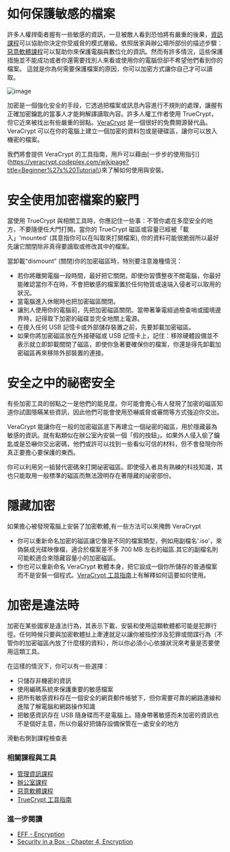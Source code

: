 如何保護敏感的檔案
===============

許多人權捍衛者握有一些敏感的資訊，一旦被敵人看到恐怕將有嚴重的後果，[資訊課程](umbrella://lesson/managing-information)可以協助你決定你受威脅的模式層級。依照居家與辦公場所部份的描述步驟：[惡意軟體課程](umbrella://lesson/malware)可以幫助你來保護電腦與數位化的資訊。然而有許多情況，這些保護措施並不能成功或者你還需要找別人來看或使用你的電腦但卻不希望他們看到你的檔案。 這就是你為何需要保護檔案的原因，你可以加密方式讓你自己才可以讀取。

![image](protecting1.png)

加密是一個強化安全的手段，它透過把檔案或訊息內容進行不規則的處理，讓握有正確加密鑰匙的當事人才能夠解譯讀取內容。許多人權工作者使用 TrueCrypt，但它近來被找出有些嚴重的弱點。[VeraCrypt](https://veracrypt.codeplex.com/wikipage?title=Downloads) 是一個很好的免費開源替代品。VeraCrypt 可以在你的電腦上建立一個加密的資料包或是硬碟區，讓你可以放入機密的檔案。

我們將會提供 VeraCrypt 的工具指南，用戶可以藉由[一步步的使用指引](https://veracrypt.codeplex.com/wikipage?title=Beginner%27s%20Tutorial\)來了解如何使用與安裝。

安全使用加密檔案的竅門
====================

當使用 TrueCrypt 與相關工具時，你應記住一些事：不管你處在多麼安全的地方，不要隨便任大門打開。當你的 TrueCrypt 磁區或容量已經被「載入」'mounted' (其意指你可以在叫取來打開檔案), 你的資料可能很脆弱所以最好先讓它關閉除非真得要讀取或修改其中的檔案。

當卸載“dismount” (關閉)你的加密磁區時，特別要注意幾種情況：

- 若你將離開電腦一段時間，最好把它關閉。即使你習慣整夜不關電腦，你最好能確認當你不在時，不會把敏感的檔案置於任何物質或遠端入侵者可以取用的狀況。
- 當電腦進入休眠時也把加密磁區關閉。
- 讓別人使用你的電腦前，先把加密磁區關閉。當帶著筆電經過檢查哨或國境邊界時，記得取下加密的磁碟並完全地關上電源。
- 在接入任何 USB 記憶卡或外部儲存裝置之前，先要卸載加密磁區。
- 如果你將加密磁區放在外接硬磁或 USB 記憶卡上，記住：移除硬體設備並不表示就立即卸載關閉了磁區，即使你急著要確保你的檔案，你還是得先卸載加密磁區再來移除外部裝置的連接。

安全之中的祕密安全
================

有些加密工具的弱點之一是他們的能見度。你可能會擔心有人發現了加密的磁區知道你試圖隱瞞某些資訊，因此他們可能會使用恐嚇威脅或審問等方式強迫你交出。

 VeraCrypt 能讓你在一般的加密磁區底下再建立一個祕密的磁區，用於隱藏最為敏感的資訊。就有點類似在辦公室內安裝一個「假的按鈕」。如果外人侵入偷了鑰匙或是恐嚇你交出密碼，他們或許可以找到一些看似可信的材料，但不會發現你所真正要擔心要保護的東西。

你可以利用另一組替代密碼來打開祕密磁區。即使侵入者具有熟練的科技知識，其也只能取用一般標準的磁區而無法證明存在著隱藏的祕密部份。

隱藏加密
=========

如果擔心被發現電腦上安裝了加密軟體,有一些方法可以來掩飾 VeraCrypt
- 你可以重新命名加密的磁區讓它像是不同的檔案類型，例如用副檔名'.iso'，來偽裝成光碟映像檔，適合於檔案差不多 700 MB 左右的磁區.其它的副檔名則可能較適合來隱藏容量小的加密磁區。
- 你也可以重新命名 VeraCrypt 軟體本身，把它設成一個你所儲存的普通檔案而不是安裝一個程式。[VeraCrypt 工具指南](umbrella://lesson/truecrypt)上有解釋如何這要如何使用。

加密是違法時
==========
加密在某些國家是違法行為，其表示下載、安裝和使用這類軟體都可能是犯罪行徑。任何時候只要與加密軟體扯上牽連就足以讓你被指控涉及犯罪或間諜行為（不管你的加密磁區內放了什麼樣的資料），所以你必須小心依據狀況來考量是否要使用這類工具。

在這樣的情況下，你可以有一些選擇：
- 只儲存非機密的資訊
- 使用編碼系統來保護重要的敏感檔案
- 把所有敏感資料存在一個安全的網頁郵件帳號下，但你需要可靠的網路連線和進階了解電腦和網路操作知識
- 把敏感資訊存在 USB 隨身碟而不是電腦上。隨身帶著敏感而未加密的資訊也不是個好主意，所以你最好把儲存設備保管在一處安全的地方

滑動右側到課程檢查表

### 相關課程與工具

- [管理資訊課程](umbrella://lesson/managing-information)
- [辦公室課程](umbrella://lesson/office)
- [惡意軟體課程](umbrella://lesson/malware)
- [TrueCrypt 工具指南](umbrella://lesson/truecrypt)

### 進一步閱讀
- [EFF - Encryption](https://ssd.eff.org/en/module/what-encryption)
- [Security in a Box - Chapter 4, Encryption](https://securityinabox.org/chapter-4)

